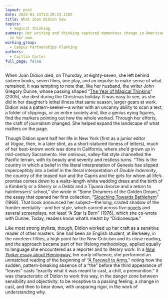 ```yaml
---
layout: post
date: 2022-01-21T13:28:23.110Z
title: What Joan Didion Saw
topics:
  - magical thinking
summary: Her writing and thinking captured momentous change in American life—and
  in her own.
working_group:
  - Campus Partnerships Planning
authors:
  - Caitlin Carter
full_page: false
---
```

When Joan Didion died, on Thursday, at eighty-seven, she left behind sixteen books, seven films, one play, and an impulse to make sense of what remained. It was tempting to note that, like her husband, the writer John Gregory Dunne, whose passing shaped “[The Year of Magical Thinking](https://www.amazon.com/Year-Magical-Thinking-Joan-Didion/dp/1400078431/)” (2005), she died during the Christmas holiday. It was easy to see, as she did in her daughter’s lethal illness that same season, larger gears at work. Didion was a pattern-seeker—a writer with an uncanny ability to scan a text, a folder of clippings, or an entire society and, like a genius eying figures, find the markers pointing out how the whole worked. Through her efforts, the craft of journalism changed. She helped expand the landscape of what matters on the page.

Though Didion spent half her life in New York (first as a junior editor at *Vogue*, then, in a later stint, as a short-statured lioness of letters), much of her best-known work was done in California, where she’d grown up in mid-century Sacramento. Her ominous, valley-flat style channelled the Pacific terrain, with its beauty and severity and restless turns. “This is the country in which a belief in the literal interpretation of Genesis has slipped imperceptibly into a belief in the literal interpretation of *Double Indemnity*, the country of the teased hair and the Capris and the girls for whom all life’s promise comes down to a waltz-length white wedding dress and the birth of a Kimberly or a Sherry or a Debbi and a Tijuana divorce and a return to hairdressers’ school,” she wrote in “Some Dreamers of the Golden Dream,” the essay that opened her first collection, “[Slouching Towards Bethlehem](https://www.amazon.com/Slouching-Towards-Bethlehem-Essays-Classics/dp/0374531382/)” (1968). That book announced her subject—the long, crazed shadow of the frontier mentality—and her style, which carried across five [novels](https://www.newyorker.com/magazine/2019/12/02/joan-didions-early-novels-of-american-womanhood) and several screenplays, not least “A Star Is Born” (1976), which she co-wrote with Dunne. Today, readers know what’s meant by “Didionesque.”

Like most strong stylists, though, Didion worked up her craft as a sensitive reader of other masters. She had been an English student, at Berkeley, in the nineteen-fifties, a high point for the New Criticism and its close reading, and the approach became part of her lifelong methodology, applied equally to language she encountered as a reporter and to literary work. In a [*New Yorker* essay about Hemingway](https://www.newyorker.com/magazine/1998/11/09/last-words-6), her early influence, she performed an unmatched reading of the beginning of “[A Farewell to Arms](https://www.amazon.com/Farewell-Arms-Ernest-Hemingway/dp/0684801469),” noting how the sudden, pattern-breaking absence of a “the” before the third appearance of “leaves” casts “exactly what it was meant to cast, a chill, a premonition.” It was characteristic of Didion to work this way, in the danger zone between sensibility and objectivity: to be receptive to a passing feeling, a change in cast, and then to bear down, with unsparing rigor, in the work of understanding why.
